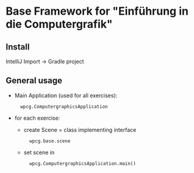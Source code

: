 # Base Framework for "Einführung in die Computergrafik"

## Install

IntelliJ Import -> Gradle project

## General usage

* Main Application (used for all exercises): 

        wpcg.ComputergraphicsApplication
        
* for each exercise:
    * create Scene = class implementing interface 
    
            wpcg.base.scene

    * set scene in 

            wpcg.ComputergraphicsApplication.main()